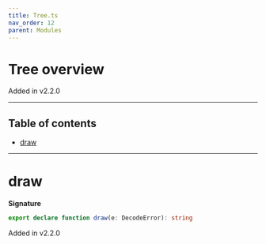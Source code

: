 ```yaml
---
title: Tree.ts
nav_order: 12
parent: Modules
---
```


# Tree overview

Added in v2.2.0

---

<h2 class="text-delta">Table of contents</h2>

- [draw](#draw)

---

# draw

**Signature**

```ts
export declare function draw(e: DecodeError): string
```

Added in v2.2.0
